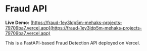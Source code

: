 # Fraud API

**Live Demo:** [https://fraud-1ey3ldp5m-mehaks-projects-79709ba7.vercel.app](https://fraud-1ey3ldp5m-mehaks-projects-79709ba7.vercel.app)

This is a FastAPI-based Fraud Detection API deployed on Vercel.
